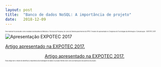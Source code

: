 ```yaml
---
layout: post
title:  "Banco de dados NoSQL: A importância de projeto"
date:   2018-12-09
---
```


<p style="font-size:30%" class="intro"><span class="dropcap">E</span>ste material foi produzido como resultado da disciplina de Métodos e Técnicas de Pesquisa, do curso de Sistema para Internet do IFPB. O mesmo foi apresentado no Congresso de Tecnologias da Informação e Comunicação - EXPOTEC 2017.</p>

<img src="{{ '/assets/img/expotec.jpg' | prepend: site.baseurl }}" alt="Apresentação EXPOTEC 2017">

<a href="https://github.com/edguedes/Academico/blob/master/Walter_Artigo_IFPB.pdf">Artigo apresentado na EXPOTEC 2017.</a> 
<center> <a href="https://github.com/edguedes/Academico/blob/master/Walter_Artigo_IFPB.pdf"> Artigo apresentado na EXPOTEC 2017.</a> </center>

<p style="font-size:30%">
	Esse artigo tem o intuito de identificar a importância da modelagem de dados no projeto NoSQL bem como as implicações da ausência de projeto.
</p>